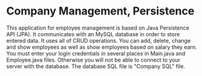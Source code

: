 # Company Management, Persistence

This application for employee management is based on Java Persistence API (JPA). It communicates with an MySQL database in order to store entered data. It uses all of CRUD operations. You can add, delete, change and show employees as well as show employees based on salary they earn. You must enter your login credentials in several places in Main.java and Employee.java files. Otherwise you will not be able to connect to your server with the database. The database SQL file is "Company SQL" file.